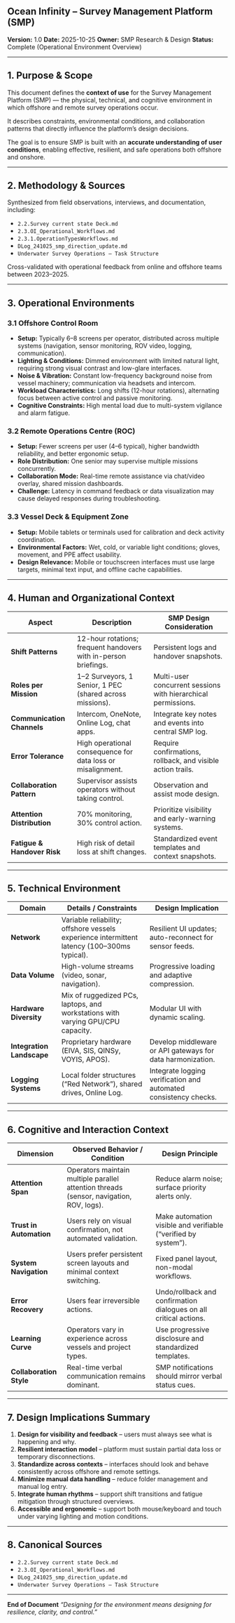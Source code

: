 ## Ocean Infinity – Survey Management Platform (SMP)

**Version:** 1.0
**Date:** 2025-10-25
**Owner:** SMP Research & Design
**Status:** Complete (Operational Environment Overview)

---

## 1. Purpose & Scope

This document defines the **context of use** for the Survey Management Platform (SMP) — the physical, technical, and cognitive environment in which offshore and remote survey operations occur.

It describes constraints, environmental conditions, and collaboration patterns that directly influence the platform’s design decisions.

The goal is to ensure SMP is built with an **accurate understanding of user conditions**, enabling effective, resilient, and safe operations both offshore and onshore.

---

## 2. Methodology & Sources

Synthesized from field observations, interviews, and documentation, including:

* `2.2.Survey current state Deck.md`
* `2.3.OI_Operational_Workflows.md`
* `2.3.1.OperationTypesWorkflows.md`
* `DLog_241025_smp_direction_update.md`
* `Underwater Survey Operations – Task Structure`

Cross-validated with operational feedback from online and offshore teams between 2023–2025.

---

## 3. Operational Environments

### 3.1 Offshore Control Room

* **Setup:** Typically 6–8 screens per operator, distributed across multiple systems (navigation, sensor monitoring, ROV video, logging, communication).
* **Lighting & Conditions:** Dimmed environment with limited natural light, requiring strong visual contrast and low-glare interfaces.
* **Noise & Vibration:** Constant low-frequency background noise from vessel machinery; communication via headsets and intercom.
* **Workload Characteristics:** Long shifts (12-hour rotations), alternating focus between active control and passive monitoring.
* **Cognitive Constraints:** High mental load due to multi-system vigilance and alarm fatigue.

### 3.2 Remote Operations Centre (ROC)

* **Setup:** Fewer screens per user (4–6 typical), higher bandwidth reliability, and better ergonomic setup.
* **Role Distribution:** One senior may supervise multiple missions concurrently.
* **Collaboration Mode:** Real-time remote assistance via chat/video overlay, shared mission dashboards.
* **Challenge:** Latency in command feedback or data visualization may cause delayed responses during troubleshooting.

### 3.3 Vessel Deck & Equipment Zone

* **Setup:** Mobile tablets or terminals used for calibration and deck activity coordination.
* **Environmental Factors:** Wet, cold, or variable light conditions; gloves, movement, and PPE affect usability.
* **Design Relevance:** Mobile or touchscreen interfaces must use large targets, minimal text input, and offline cache capabilities.

---

## 4. Human and Organizational Context

| **Aspect**                  | **Description**                                                 | **SMP Design Consideration**                                  |
| --------------------------- | --------------------------------------------------------------- | ------------------------------------------------------------- |
| **Shift Patterns**          | 12-hour rotations; frequent handovers with in-person briefings. | Persistent logs and handover snapshots.                       |
| **Roles per Mission**       | 1–2 Surveyors, 1 Senior, 1 PEC (shared across missions).        | Multi-user concurrent sessions with hierarchical permissions. |
| **Communication Channels**  | Intercom, OneNote, Online Log, chat apps.                       | Integrate key notes and events into central SMP log.          |
| **Error Tolerance**         | High operational consequence for data loss or misalignment.     | Require confirmations, rollback, and visible action trails.   |
| **Collaboration Pattern**   | Supervisor assists operators without taking control.            | Observation and assist mode design.                           |
| **Attention Distribution**  | 70% monitoring, 30% control action.                             | Prioritize visibility and early-warning systems.              |
| **Fatigue & Handover Risk** | High risk of detail loss at shift changes.                      | Standardized event templates and context snapshots.           |

---

## 5. Technical Environment

| **Domain**                | **Details / Constraints**                                                                   | **Design Implication**                                           |
| ------------------------- | ------------------------------------------------------------------------------------------- | ---------------------------------------------------------------- |
| **Network**               | Variable reliability; offshore vessels experience intermittent latency (100–300ms typical). | Resilient UI updates; auto-reconnect for sensor feeds.           |
| **Data Volume**           | High-volume streams (video, sonar, navigation).                                             | Progressive loading and adaptive compression.                    |
| **Hardware Diversity**    | Mix of ruggedized PCs, laptops, and workstations with varying GPU/CPU capacity.             | Modular UI with dynamic scaling.                                 |
| **Integration Landscape** | Proprietary hardware (EIVA, SIS, QINSy, VOYIS, APOS).                                       | Develop middleware or API gateways for data harmonization.       |
| **Logging Systems**       | Local folder structures (“Red Network”), shared drives, Online Log.                         | Integrate logging verification and automated consistency checks. |

---

## 6. Cognitive and Interaction Context

| **Dimension**           | **Observed Behavior / Condition**                                                       | **Design Principle**                                              |
| ----------------------- | --------------------------------------------------------------------------------------- | ----------------------------------------------------------------- |
| **Attention Span**      | Operators maintain multiple parallel attention threads (sensor, navigation, ROV, logs). | Reduce alarm noise; surface priority alerts only.                 |
| **Trust in Automation** | Users rely on visual confirmation, not automated validation.                            | Make automation visible and verifiable (“verified by system”).    |
| **System Navigation**   | Users prefer persistent screen layouts and minimal context switching.                   | Fixed panel layout, non-modal workflows.                          |
| **Error Recovery**      | Users fear irreversible actions.                                                        | Undo/rollback and confirmation dialogues on all critical actions. |
| **Learning Curve**      | Operators vary in experience across vessels and project types.                          | Use progressive disclosure and standardized templates.            |
| **Collaboration Style** | Real-time verbal communication remains dominant.                                        | SMP notifications should mirror verbal status cues.               |

---

## 7. Design Implications Summary

1. **Design for visibility and feedback** – users must always see what is happening and why.
2. **Resilient interaction model** – platform must sustain partial data loss or temporary disconnections.
3. **Standardize across contexts** – interfaces should look and behave consistently across offshore and remote settings.
4. **Minimize manual data handling** – reduce folder management and manual log entry.
5. **Integrate human rhythms** – support shift transitions and fatigue mitigation through structured overviews.
6. **Accessible and ergonomic** – support both mouse/keyboard and touch under varying lighting and motion conditions.

---

## 8. Canonical Sources

* `2.2.Survey current state Deck.md`
* `2.3.OI_Operational_Workflows.md`
* `DLog_241025_smp_direction_update.md`
* `Underwater Survey Operations – Task Structure`

---

**End of Document**
*“Designing for the environment means designing for resilience, clarity, and control.”*

